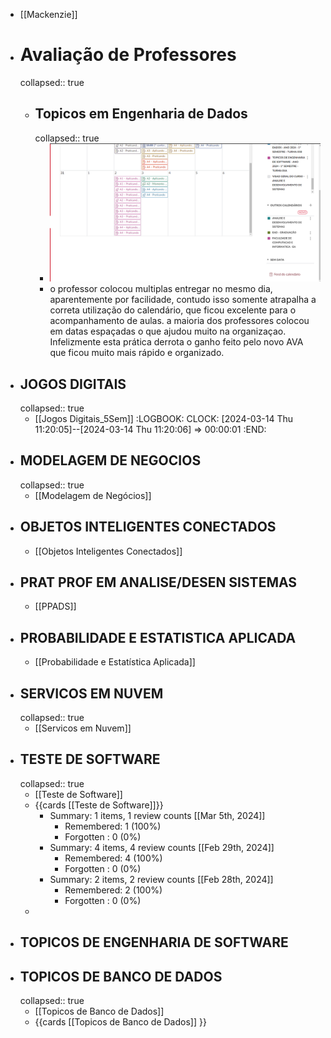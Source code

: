 - [[Mackenzie]]
- # Avaliação de Professores
  collapsed:: true
	- ## Topicos em Engenharia de Dados
	  collapsed:: true
		- ![image.png](../assets/image_1710586003583_0.png)
		- o professor colocou multiplas entregar no mesmo dia, aparentemente por facilidade, contudo isso somente atrapalha a correta utilização do calendário, que ficou excelente para o acompanhamento de aulas. a maioria dos professores colocou em datas espaçadas o que ajudou muito na organizaçao. Infelizmente esta prática derrota o ganho feito pelo novo AVA que ficou muito mais rápido e organizado.
- ## JOGOS DIGITAIS
  collapsed:: true
	- [[Jogos Digitais_5Sem]]
	  :LOGBOOK:
	  CLOCK: [2024-03-14 Thu 11:20:05]--[2024-03-14 Thu 11:20:06] =>  00:00:01
	  :END:
- ## MODELAGEM DE NEGOCIOS
  collapsed:: true
	- [[Modelagem de Negócios]]
- ## OBJETOS INTELIGENTES CONECTADOS
	- [[Objetos Inteligentes Conectados]]
- ## PRAT PROF EM ANALISE/DESEN SISTEMAS
	- [[PPADS]]
- ## PROBABILIDADE E ESTATISTICA APLICADA
	- [[Probabilidade e Estatística Aplicada]]
- ## SERVICOS EM NUVEM
  collapsed:: true
	- [[Servicos em Nuvem]]
- ## TESTE DE SOFTWARE
  collapsed:: true
	- [[Teste de Software]]
	- {{cards [[Teste de Software]]}}
		- Summary: 1 items, 1 review counts [[Mar 5th, 2024]]
			- Remembered:   1 (100%)
			- Forgotten :   0 (0%)
		- Summary: 4 items, 4 review counts [[Feb 29th, 2024]]
			- Remembered:   4 (100%)
			- Forgotten :   0 (0%)
		- Summary: 2 items, 2 review counts [[Feb 28th, 2024]]
			- Remembered:   2 (100%)
			- Forgotten :   0 (0%)
	-
- ## TOPICOS DE ENGENHARIA DE SOFTWARE
- ## TOPICOS DE BANCO DE DADOS
  collapsed:: true
	- [[Topicos de Banco de Dados]]
	- {{cards [[Topicos de Banco de Dados]] }}